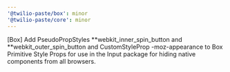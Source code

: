 ```yaml
---
'@twilio-paste/box': minor
'@twilio-paste/core': minor
---
```


[Box] Add PseudoPropStyles **webkit_inner_spin_button and **webkit_outer_spin_button and CustomStyleProp -moz-appearance to Box Primitive Style Props for use in the Input package for hiding native components from all browsers.
